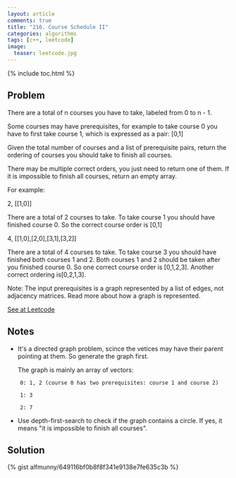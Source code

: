 ```yaml
---
layout: article
comments: true
title: "210. Course Schedule II"
categories: algorithms
tags: [c++, leetcode]
image:
  teaser: leetcode.jpg
---
```

{% include toc.html %}

## Problem

There are a total of n courses you have to take, labeled from 0 to n - 1.

Some courses may have prerequisites, for example to take course 0 you have to first take course 1, which is expressed as a pair: [0,1]

Given the total number of courses and a list of prerequisite pairs, return the ordering of courses you should take to finish all courses.

There may be multiple correct orders, you just need to return one of them. If it is impossible to finish all courses, return an empty array.

For example:

2, [[1,0]]

There are a total of 2 courses to take. To take course 1 you should have finished course 0. So the correct course order is [0,1]


4, [[1,0],[2,0],[3,1],[3,2]]

There are a total of 4 courses to take. To take course 3 you should have finished both courses 1 and 2. Both courses 1 and 2 should be taken after you finished course 0. So one correct course order is [0,1,2,3]. Another correct ordering is[0,2,1,3].

Note: The input prerequisites is a graph represented by a list of edges, not adjacency matrices. Read more about how a graph is represented.

[See at Leetcode](https://leetcode.com/problems/course-schedule-ii/)

## Notes

*	It's a directed graph problem, scince the vetices may have their parent pointing at them. So generate the graph first.

    The graph is mainly an array of vectors:

~~~
    0: 1, 2 (course 0 has two prerequisites: course 1 and course 2)

    1: 3

    2: 7
~~~

* Use depth-first-search to check if the graph contains a circle. If yes, it means "it is impossible to finish all courses".


## Solution
{% gist alfmunny/649116bf0b8f8f341e9138e7fe635c3b %}

